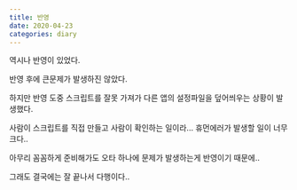 ```yaml
---
title: 반영
date: 2020-04-23
categories: diary
---
```

역시나 반영이 있었다.

반영 후에 큰문제가 발생하진 않았다.

하지만 반영 도중 스크립트를 잘못 가져가 다른 앱의 설정파일을 덮어씌우는 상황이 발생했다.

사람이 스크립트를 직접 만들고 사람이 확인하는 일이라... 휴먼에러가 발생할 일이 너무 크다..

아무리 꼼꼼하게 준비해가도 오타 하나에 문제가 발생하는게 반영이기 때문에..

그래도 결국에는 잘 끝나서 다행이다..
